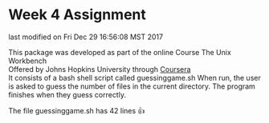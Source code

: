 # Week 4 Assignment  
last modified on Fri Dec 29 16:56:08 MST 2017
  
This package was developed as part of the online Course
The Unix Workbench  
Offered by Johns Hopkins University through [Coursera](https://www.coursera.org)  
It consists of a bash shell script called guessinggame.sh
When run, the user is asked to guess the number of files in the current directory.
The program finishes when they guess correctly.
  
The file guessinggame.sh has 42 lines
:+1:  
